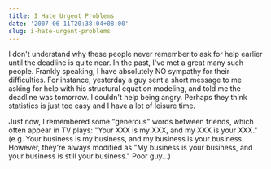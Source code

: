 ```yaml
---
title: I Hate Urgent Problems
date: '2007-06-11T20:38:04+08:00'
slug: i-hate-urgent-problems
---
```


I don't understand why these people never remember to ask for help earlier until the deadline is quite near. In the past, I've met a great many such people. Frankly speaking, I have absolutely NO sympathy for their difficulties. For instance, yesterday a guy sent a short message to me asking for help with his structural equation modeling, and told me the deadline was tomorrow. I couldn't help being angry. Perhaps they think statistics is just too easy and I have a lot of leisure time.

Just now, I remembered some "generous" words between friends, which often appear in TV plays: "Your XXX is my XXX, and my XXX is your XXX." (e.g. Your business is my business, and my business is your business. However, they're always modified as "My business is your business, and your business is still your business." Poor guy...)  

